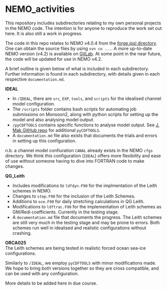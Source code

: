 # NEMO_activities

This repository includes subdirectories relating to my own personal projects in the NEMO code. The intention is for anyone to reproduce the work set out here. It is also still a work in progress.

The code in this repo relates to NEMO v4.0.4 from the [forge.ipsl directory](https://forge.ipsl.jussieu.fr/nemo/svn/NEMO/releases/r4.0/r4.0.4/). One can obtain the source files by using `svn co ...`. A more up-to-date NEMO version (v4.2) is available on [GitLab](https://forge.nemo-ocean.eu/nemo/nemo). At some point in the near future, the code will be updated for use in NEMO v4.2.

A brief outline is given below of what is included in each subdirectory. Further information is found in each subdirectory, with details given in each respective `documentation.md`.

**IDEAL**
- In `/IDEAL`, there are `src`, `EXP`, `tools`, and `scripts` for the idealised channel model configuration.
- The `/scripts` folder contains bash scripts for automating job submissions on Monsoon2, along with python scripts for setting up the model and also analysing model output.
- `/pyCDFTOOLS` contains specific functions to analyse model output. See [J. Mak GitHub repo](https://github.com/julianmak/NEMO-related/tree/master/pyCDFTOOLS) for additional `pyCDFTOOLS`.
- A `documentation.md` file also exists that documents the trials and errors in setting up this configuration.

n.b. a channel model confiuration `CANAL` already exists in the NEMO `cfgs` directory. We think this configuration (`IDEAL`) offers more flexibility and ease of use without someone having to dive into FORTRAN code to make changes.

**QG_Leith**
- Includes modifications to `ldfdyn.F90` for the implmentation of the Leith schemes in NEMO. 
- Changes to `step.F90` for the inclusion of the Leith Schemes.
- Additions to `oce.F90` for daily stretching calculations in QG Leith.
- Modifications to `ldftrac.F90` for the implementation of Leith schemes as GM/Redi coefficients. Currently in the testing stage.
- A `documentation.md` file that documents the progress.
The Leith schemes are still very much in the testing stage and may be prone to errors. Both schemes run well in idealised and realistic configurations without crashing.

**ORCA025**<br/>
The Leith schemes are being tested in realistic forced ocean sea-ice configurations.

Similarly to `/IDEAL`, we employ `pyCDFTOOLS` with minor modifications made. We hope to bring both versions together so they are cross compatible, and can be used with any configuration.

More details to be added here in due course.


